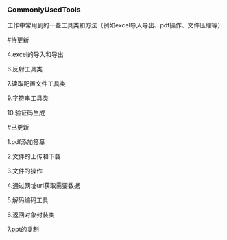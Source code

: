 ### CommonlyUsedTools
工作中常用到的一些工具类和方法（例如excel导入导出、pdf操作、文件压缩等）


#待更新



4.excel的导入和导出


6.反射工具类

7.读取配置文件工具类


9.字符串工具类

10.验证码生成




#已更新

1.pdf添加签章

2.文件的上传和下载

3.文件的操作

4.通过网址url获取需要数据

5.解码编码工具

6.返回对象封装类

7.ppt的复制




